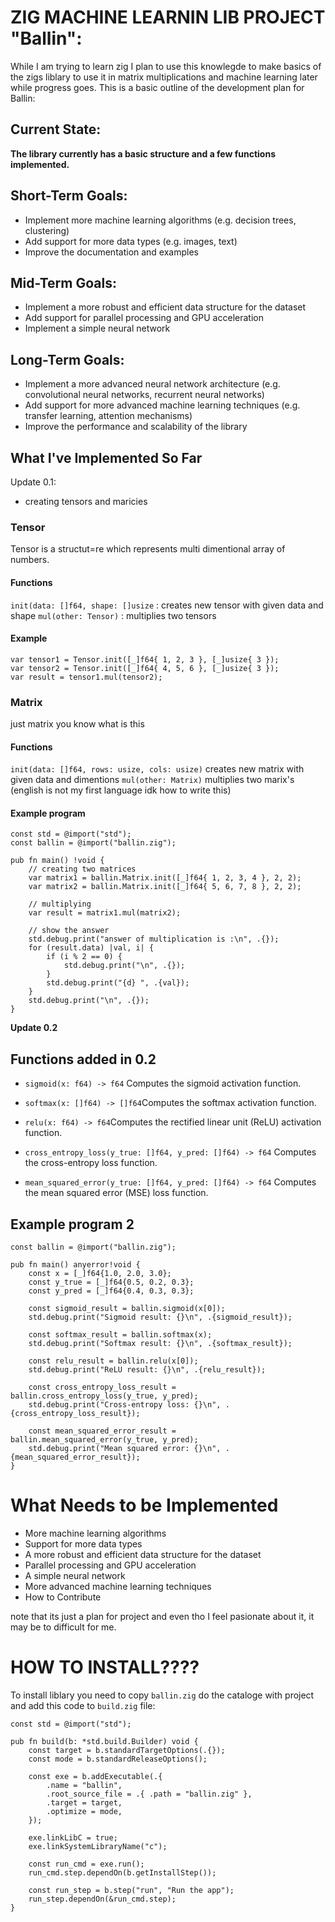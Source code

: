 # ZIG MACHINE LEARNIN LIB PROJECT "Ballin":
 While I am trying to learn zig I plan to use this knowlegde to make basics of the zigs liblary to use it in matrix multiplications and machine learning later while progress goes. 
 This is a basic outline of the development plan for Ballin:

## Current State: 
**The library currently has a basic structure and a few functions implemented.**

## Short-Term Goals:
* Implement more machine learning algorithms (e.g. decision trees, clustering)
* Add support for more data types (e.g. images, text)
* Improve the documentation and examples
## Mid-Term Goals:
* Implement a more robust and efficient data structure for the dataset
* Add support for parallel processing and GPU acceleration
* Implement a simple neural network
## Long-Term Goals:
* Implement a more advanced neural network architecture (e.g. convolutional neural networks, recurrent neural networks)
* Add support for more advanced machine learning techniques (e.g. transfer learning, attention mechanisms)
* Improve the performance and scalability of the library
## What I've Implemented So Far
Update 0.1:
* creating tensors and maricies
### Tensor
Tensor is a structut=re which represents multi dimentional array of numbers. 
#### Functions
`init(data: []f64, shape: []usize` : creates new tensor with given data and shape
`mul(other: Tensor)` : multiplies two tensors
#### Example 
```zig
var tensor1 = Tensor.init([_]f64{ 1, 2, 3 }, [_]usize{ 3 });
var tensor2 = Tensor.init([_]f64{ 4, 5, 6 }, [_]usize{ 3 });
var result = tensor1.mul(tensor2);
```
### Matrix
just matrix you know what is this 
#### Functions
`init(data: []f64, rows: usize, cols: usize)` creates new matrix with given data and dimentions
`mul(other: Matrix)` multiplies two marix's (english is not my first language idk how to write this)
#### Example program
```zig
const std = @import("std");
const ballin = @import("ballin.zig");

pub fn main() !void {
    // creating two matrices
    var matrix1 = ballin.Matrix.init([_]f64{ 1, 2, 3, 4 }, 2, 2);
    var matrix2 = ballin.Matrix.init([_]f64{ 5, 6, 7, 8 }, 2, 2);

    // multiplying
    var result = matrix1.mul(matrix2);

    // show the answer
    std.debug.print("answer of multiplication is :\n", .{});
    for (result.data) |val, i| {
        if (i % 2 == 0) {
            std.debug.print("\n", .{});
        }
        std.debug.print("{d} ", .{val});
    }
    std.debug.print("\n", .{});
}
```
**Update 0.2**
## Functions added in 0.2

* `sigmoid(x: f64) -> f64` Computes the sigmoid activation function.
* `softmax(x: []f64) -> []f64`Computes the softmax activation function.
* `relu(x: f64) -> f64`Computes the rectified linear unit (ReLU) activation function.
* `cross_entropy_loss(y_true: []f64, y_pred: []f64) -> f64` Computes the cross-entropy loss function.

* `mean_squared_error(y_true: []f64, y_pred: []f64) -> f64` Computes the mean squared error (MSE) loss function.
## Example program 2

```zig
const ballin = @import("ballin.zig");

pub fn main() anyerror!void {
    const x = [_]f64{1.0, 2.0, 3.0};
    const y_true = [_]f64{0.5, 0.2, 0.3};
    const y_pred = [_]f64{0.4, 0.3, 0.3};

    const sigmoid_result = ballin.sigmoid(x[0]);
    std.debug.print("Sigmoid result: {}\n", .{sigmoid_result});

    const softmax_result = ballin.softmax(x);
    std.debug.print("Softmax result: {}\n", .{softmax_result});

    const relu_result = ballin.relu(x[0]);
    std.debug.print("ReLU result: {}\n", .{relu_result});

    const cross_entropy_loss_result = ballin.cross_entropy_loss(y_true, y_pred);
    std.debug.print("Cross-entropy loss: {}\n", .{cross_entropy_loss_result});

    const mean_squared_error_result = ballin.mean_squared_error(y_true, y_pred);
    std.debug.print("Mean squared error: {}\n", .{mean_squared_error_result});
}
```






# What Needs to be Implemented



* More machine learning algorithms
* Support for more data types
* A more robust and efficient data structure for the dataset
* Parallel processing and GPU acceleration
* A simple neural network
* More advanced machine learning techniques
* How to Contribute

note that its just a plan for project and even tho I feel pasionate about it, it may be to difficult for me. 


# HOW TO INSTALL????
To install liblary you need to copy `ballin.zig` do the cataloge with project and add this code to `build.zig` file:
```zig
const std = @import("std");

pub fn build(b: *std.build.Builder) void {
    const target = b.standardTargetOptions(.{});
    const mode = b.standardReleaseOptions();

    const exe = b.addExecutable(.{
        .name = "ballin",
        .root_source_file = .{ .path = "ballin.zig" },
        .target = target,
        .optimize = mode,
    });

    exe.linkLibC = true;
    exe.linkSystemLibraryName("c");

    const run_cmd = exe.run();
    run_cmd.step.dependOn(b.getInstallStep());

    const run_step = b.step("run", "Run the app");
    run_step.dependOn(&run_cmd.step);
}
```



